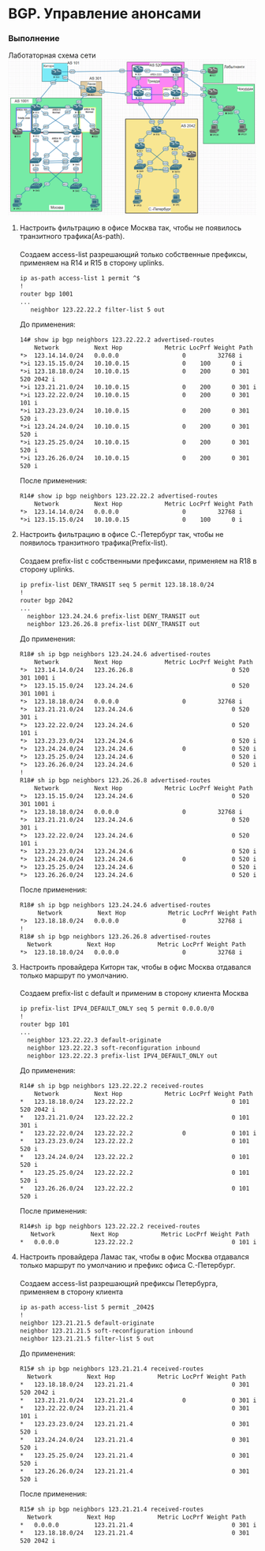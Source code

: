 # BGP. Управление анонсами

### Выполнение

Лаботаторная схема сети
![img.png](img.png)

1. Настроить фильтрацию в офисе Москва так, чтобы не появилось транзитного трафика(As-path).
   ####
   Создаем access-list разрешающий только собственные префиксы, применяем на R14 и R15 в сторону uplinks.
   ```
   ip as-path access-list 1 permit ^$
   !
   router bgp 1001
   ...
      neighbor 123.22.22.2 filter-list 5 out
   ```
   До применения:
   ```
   14# show ip bgp neighbors 123.22.22.2 advertised-routes
       Network          Next Hop            Metric LocPrf Weight Path
   *>  123.14.14.0/24   0.0.0.0                  0         32768 i
   *>i 123.15.15.0/24   10.10.0.15               0    100      0 i
   *>i 123.18.18.0/24   10.10.0.15               0    200      0 301 520 2042 i
   *>i 123.21.21.0/24   10.10.0.15               0    200      0 301 i
   *>i 123.22.22.0/24   10.10.0.15               0    200      0 301 101 i
   *>i 123.23.23.0/24   10.10.0.15               0    200      0 301 520 i
   *>i 123.24.24.0/24   10.10.0.15               0    200      0 301 520 i
   *>i 123.25.25.0/24   10.10.0.15               0    200      0 301 520 i
   *>i 123.26.26.0/24   10.10.0.15               0    200      0 301 520 i
   ```
   После применения:
   ```
   R14# show ip bgp neighbors 123.22.22.2 advertised-routes
       Network          Next Hop            Metric LocPrf Weight Path
   *>  123.14.14.0/24   0.0.0.0                  0         32768 i
   *>i 123.15.15.0/24   10.10.0.15               0    100      0 i
   ```
2. Настроить фильтрацию в офисе С.-Петербург так, чтобы не появилось транзитного трафика(Prefix-list).
   ####
   Создаем prefix-list с собственными префиксами, применяем на R18 в сторону uplinks.
   ```
   ip prefix-list DENY_TRANSIT seq 5 permit 123.18.18.0/24
   !
   router bgp 2042
   ...
     neighbor 123.24.24.6 prefix-list DENY_TRANSIT out
     neighbor 123.26.26.8 prefix-list DENY_TRANSIT out
   ```
   До применения:
   ```
   R18# sh ip bgp neighbors 123.24.24.6 advertised-routes
       Network          Next Hop            Metric LocPrf Weight Path
   *>  123.14.14.0/24   123.26.26.8                            0 520 301 1001 i
   *>  123.15.15.0/24   123.24.24.6                            0 520 301 1001 i
   *>  123.18.18.0/24   0.0.0.0                  0         32768 i
   *>  123.21.21.0/24   123.24.24.6                            0 520 301 i
   *>  123.22.22.0/24   123.24.24.6                            0 520 101 i
   *>  123.23.23.0/24   123.24.24.6                            0 520 i
   *>  123.24.24.0/24   123.24.24.6              0             0 520 i
   *>  123.25.25.0/24   123.24.24.6                            0 520 i
   *>  123.26.26.0/24   123.24.24.6                            0 520 i
   !
   R18# sh ip bgp neighbors 123.26.26.8 advertised-routes
       Network          Next Hop            Metric LocPrf Weight Path
   *>  123.15.15.0/24   123.24.24.6                            0 520 301 1001 i
   *>  123.18.18.0/24   0.0.0.0                  0         32768 i
   *>  123.21.21.0/24   123.24.24.6                            0 520 301 i
   *>  123.22.22.0/24   123.24.24.6                            0 520 101 i
   *>  123.23.23.0/24   123.24.24.6                            0 520 i
   *>  123.24.24.0/24   123.24.24.6              0             0 520 i
   *>  123.25.25.0/24   123.24.24.6                            0 520 i
   *>  123.26.26.0/24   123.24.24.6                            0 520 i
   ```
   После применения:
   ```
   R18# sh ip bgp neighbors 123.24.24.6 advertised-routes
        Network          Next Hop            Metric LocPrf Weight Path
   *>  123.18.18.0/24   0.0.0.0                  0         32768 i
   !
   R18# sh ip bgp neighbors 123.26.26.8 advertised-routes
     Network          Next Hop            Metric LocPrf Weight Path
   *>  123.18.18.0/24   0.0.0.0                  0         32768 i
   ```
3. Настроить провайдера Киторн так, чтобы в офис Москва отдавался только маршрут по умолчанию.
   ####
   Создаем prefix-list с default и применим в сторону клиента Москва
   ```
   ip prefix-list IPV4_DEFAULT_ONLY seq 5 permit 0.0.0.0/0
   !
   router bgp 101
   ...
     neighbor 123.22.22.3 default-originate
     neighbor 123.22.22.3 soft-reconfiguration inbound
     neighbor 123.22.22.3 prefix-list IPV4_DEFAULT_ONLY out
   ```
   До применения:
   ```
   R14# sh ip bgp neighbors 123.22.22.2 received-routes
       Network          Next Hop            Metric LocPrf Weight Path
   *   123.18.18.0/24   123.22.22.2                            0 101 520 2042 i
   *   123.21.21.0/24   123.22.22.2                            0 101 301 i
   *   123.22.22.0/24   123.22.22.2              0             0 101 i
   *   123.23.23.0/24   123.22.22.2                            0 101 520 i
   *   123.24.24.0/24   123.22.22.2                            0 101 520 i
   *   123.25.25.0/24   123.22.22.2                            0 101 520 i
   *   123.26.26.0/24   123.22.22.2                            0 101 520 i
   ```
   После применения:
   ```
   R14#sh ip bgp neighbors 123.22.22.2 received-routes
      Network          Next Hop            Metric LocPrf Weight Path
   *   0.0.0.0          123.22.22.2                            0 101 i
   ```   
4. Настроить провайдера Ламас так, чтобы в офис Москва отдавался только маршрут по умолчанию и префикс офиса С.-Петербург.
   ####
   Создаем access-list разрешающий префиксы Петербурга, применяем в сторону клиента
   ```
   ip as-path access-list 5 permit _2042$
   !
   neighbor 123.21.21.5 default-originate
   neighbor 123.21.21.5 soft-reconfiguration inbound
   neighbor 123.21.21.5 filter-list 5 out
   ```
   До применения:
   ```
   R15# sh ip bgp neighbors 123.21.21.4 received-routes
     Network          Next Hop            Metric LocPrf Weight Path
   *   123.18.18.0/24   123.21.21.4                            0 301 520 2042 i
   *   123.21.21.0/24   123.21.21.4              0             0 301 i
   *   123.22.22.0/24   123.21.21.4                            0 301 101 i
   *   123.23.23.0/24   123.21.21.4                            0 301 520 i
   *   123.24.24.0/24   123.21.21.4                            0 301 520 i
   *   123.25.25.0/24   123.21.21.4                            0 301 520 i
   *   123.26.26.0/24   123.21.21.4                            0 301 520 i
   ```
   После применения:
   ```
   R15# sh ip bgp neighbors 123.21.21.4 received-routes
     Network          Next Hop            Metric LocPrf Weight Path
   *   0.0.0.0          123.21.21.4                            0 301 i
   *   123.18.18.0/24   123.21.21.4                            0 301 520 2042 i
   ```